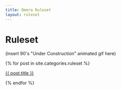 ```yaml
---
title: Omera Ruleset
layout: ruleset
---
```

# Ruleset

(insert 90's "Under Construction" animated gif here)
<div class="posts">
  {% for post in site.categories.ruleset %}
        <p><a href="{{ post.url | relative_url }}">
          {{ post.title }}
        </a></p>
  {% endfor %}
</div>
